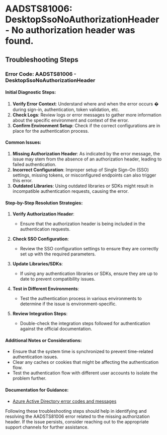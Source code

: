 # AADSTS81006: DesktopSsoNoAuthorizationHeader - No authorization header was found.


## Troubleshooting Steps
### Error Code: AADSTS81006 - DesktopSsoNoAuthorizationHeader

#### Initial Diagnostic Steps:
1. **Verify Error Context**: Understand where and when the error occurs � during sign-in, authentication, token validation, etc.
2. **Check Logs**: Review logs or error messages to gather more information about the specific environment and context of the error.
3. **Confirm Environment Setup**: Check if the correct configurations are in place for the authentication process.

#### Common Issues:
1. **Missing Authorization Header**: As indicated by the error message, the issue may stem from the absence of an authorization header, leading to failed authentication.
2. **Incorrect Configuration**: Improper setup of Single Sign-On (SSO) settings, missing tokens, or misconfigured endpoints can also trigger this error.
3. **Outdated Libraries**: Using outdated libraries or SDKs might result in incompatible authentication requests, causing the error.

#### Step-by-Step Resolution Strategies:
1. **Verify Authorization Header**:
   - Ensure that the authorization header is being included in the authentication requests.
  
2. **Check SSO Configuration**:
   - Review the SSO configuration settings to ensure they are correctly set up with the required parameters.

3. **Update Libraries/SDKs**:
   - If using any authentication libraries or SDKs, ensure they are up to date to prevent compatibility issues.

4. **Test in Different Environments**:
   - Test the authentication process in various environments to determine if the issue is environment-specific.

5. **Review Integration Steps**:
   - Double-check the integration steps followed for authentication against the official documentation.

#### Additional Notes or Considerations:
- Ensure that the system time is synchronized to prevent time-related authentication issues.
- Clear any caches or cookies that might be affecting the authentication flow.
- Test the authentication flow with different user accounts to isolate the problem further.

#### Documentation for Guidance:
- [Azure Active Directory error codes and messages](https://docs.microsoft.com/en-us/azure/active-directory/develop/reference-aadsts-error-codes)

Following these troubleshooting steps should help in identifying and resolving the AADSTS81006 error related to the missing authorization header. If the issue persists, consider reaching out to the appropriate support channels for further assistance.